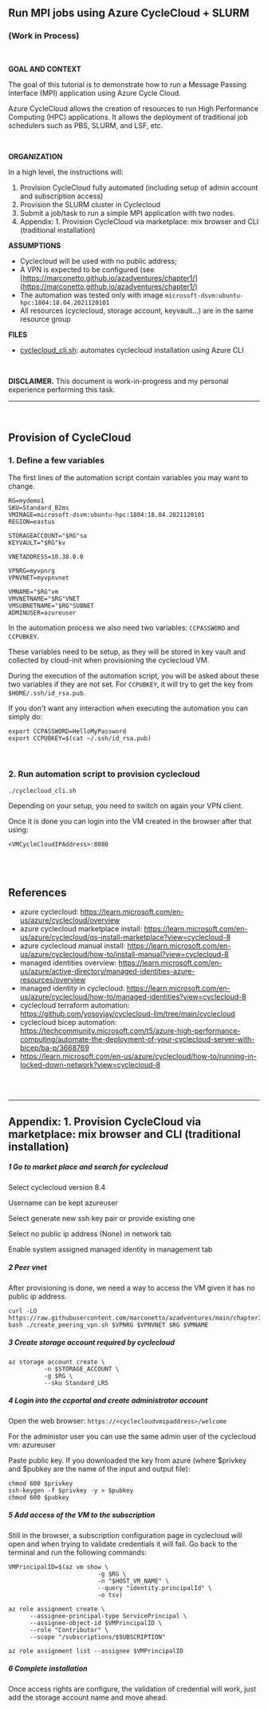 ## Run MPI jobs using Azure CycleCloud + SLURM 

### (Work in Process)

<br>

**GOAL AND CONTEXT**

The goal of this tutorial is to demonstrate how to run
a Message Passing Interface (MPI) application using Azure Cycle Cloud.

Azure CycleCloud allows the creation of resources to run High Performance
Computing (HPC) applications. It allows the deployment of traditional job
schedulers such as PBS, SLURM, and LSF, etc.


<br>

**ORGANIZATION**

In a high level, the instructions will:

1. Provision CycleCloud fully automated (including setup of admin account and subscription access)
2. Provision the SLURM cluster in Cyclecloud
3. Submit a job/task to run a simple MPI application with two nodes.
4. Appendix: 1. Provision CycleCloud via marketplace: mix browser and CLI (traditional installation)


**ASSUMPTIONS**

- Cyclecloud will be used with no public address;
- A VPN is expected to be configured (see [https://marconetto.github.io/azadventures/chapter1/](https://marconetto.github.io/azadventures/chapter1/)
- The automation was tested only with image ``microsoft-dsvm:ubuntu-hpc:1804:18.04.2021120101``
- All resources (cyclecloud, storage account, keyvault...) are in the same resource group


**FILES**
- [cyclecloud_cli.sh](cyclecloud_cli.sh): automates cyclecloud installation using Azure CLI



<br>

**DISCLAIMER.** This document is work-in-progress and my personal experience
performing this task.

---

<br>

##  Provision of CycleCloud

### 1. Define a few variables

The first lines of the automation script contain variables you may want to change.

```
RG=mydemo1
SKU=Standard_B2ms
VMIMAGE=microsoft-dsvm:ubuntu-hpc:1804:18.04.2021120101
REGION=eastus

STORAGEACCOUNT="$RG"sa
KEYVAULT="$RG"kv

VNETADDRESS=10.38.0.0

VPNRG=myvpnrg
VPNVNET=myvpnvnet

VMNAME="$RG"vm
VMVNETNAME="$RG"VNET
VMSUBNETNAME="$RG"SUBNET
ADMINUSER=azureuser
```


In the automation process we also need two variables: ``CCPASSWORD`` and ``CCPUBKEY``.

These variables need to be setup, as they will be stored in key vault and collected by cloud-init when provisioning the cyclecloud VM.

During the execution of the automation script, you will be asked about these two variables if they are not set.
For ``CCPUBKEY``, it will try to get the key from ``$HOME/.ssh/id_rsa.pub``.

If you don't want any interaction when executing the automation you can simply do:

```
export CCPASSWORD=HelloMyPassword
export CCPUBKEY=$(cat ~/.ssh/id_rsa.pub)
```

<br>

### 2. Run automation script to provision cyclecloud


```
./cyclecloud_cli.sh
```

Depending on your setup, you need to switch on again your VPN client.

Once it is done you can login into the VM created in the browser after that using:

```
<VMCycleCloudIPAddress>:8080
```

<br>

<br>

## References
- azure cyclecloud: https://learn.microsoft.com/en-us/azure/cyclecloud/overview
- azure cyclecloud marketplace install: https://learn.microsoft.com/en-us/azure/cyclecloud/qs-install-marketplace?view=cyclecloud-8
- azure cyclecloud manual install: https://learn.microsoft.com/en-us/azure/cyclecloud/how-to/install-manual?view=cyclecloud-8
- managed identities overview: https://learn.microsoft.com/en-us/azure/active-directory/managed-identities-azure-resources/overview
- managed identity in cyclecloud: https://learn.microsoft.com/en-us/azure/cyclecloud/how-to/managed-identities?view=cyclecloud-8
- cyclecloud terraform automation: https://github.com/yosoyjay/cyclecloud-llm/tree/main/cyclecloud
- cyclecloud bicep automation: https://techcommunity.microsoft.com/t5/azure-high-performance-computing/automate-the-deployment-of-your-cyclecloud-server-with-bicep/ba-p/3668769
- https://learn.microsoft.com/en-us/azure/cyclecloud/how-to/running-in-locked-down-network?view=cyclecloud-8

<br>

<br>

---

## Appendix: 1. Provision CycleCloud via marketplace: mix browser and CLI (traditional installation)

##### 1 Go to market place and search for cyclecloud

Select cyclecloud version 8.4

Username can be kept azureuser

Select generate new ssh key pair or provide existing one

Select no public ip address (None) in network tab

Enable system assigned managed identity in management tab

##### 2 Peer vnet

After provisioning is done, we need a way to access the VM given it has no public ip address.

```
curl -LO https://raw.githubusercontent.com/marconetto/azadventures/main/chapter3/create_peering_vpn.sh
bash ./create_peering_vpn.sh $VPNRG $VPNVNET $RG $VMNAME
```

##### 3 Create storage account required by cyclecloud

```
az storage account create \
          -n $STORAGE_ACCOUNT \
          -g $RG \
          --sku Standard_LRS
```

##### 4 Login into the ccportal and create administrator account

Open the web browser: ``https://<cyclecloudvmipaddress>/welcome``

For the administor user you can use the same admin user of the cyclecloud vm: azureuser

Paste public key. If you downloaded the key from azure (where $privkey and
$pubkey are the name of the input and output file):

```
chmod 600 $privkey
ssh-keygen -f $privkey -y > $pubkey
chmod 600 $pubkey
```


##### 5 Add access of the VM to the subscription

Still in the browser, a subscription configuration page in cyclecloud will open
and when trying to validate credentials it will fail.
Go back to the terminal and run the following commands:


```
VMPrincipalID=$(az vm show \
                         -g $RG \
                         -n "$HOST_VM_NAME" \
                         --query "identity.principalId" \
                         -o tsv)

az role assignment create \
      --assignee-principal-type ServicePrincipal \
      --assignee-object-id $VMPrincipalID \
      --role "Contributor" \
      --scope "/subscriptions/$SUBSCRIPTION"

az role assignment list --assignee $VMPrincipalID
```

##### 6 Complete installation

Once access rights are configure, the validation of credential will work, just
add the storage account name and move ahead.




